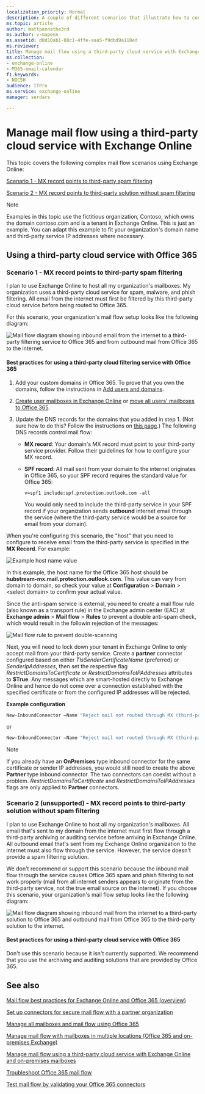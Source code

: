 ```yaml
---
localization_priority: Normal
description: A couple of different scenarios that illustrate how to configure Exchange Online mail flow through a third-party cloud service.
ms.topic: article
author: mattpennathe3rd
ms.author: v-mapenn
ms.assetid: d0d10ab1-08c1-4ffe-aaa5-f9dbd9a118ed
ms.reviewer: 
title: Manage mail flow using a third-party cloud service with Exchange Online
ms.collection: 
- exchange-online
- M365-email-calendar
f1.keywords:
- NOCSH
audience: ITPro
ms.service: exchange-online
manager: serdars

---
```


# Manage mail flow using a third-party cloud service with Exchange Online

This topic covers the following complex mail flow scenarios using Exchange Online:

[Scenario 1 - MX record points to third-party spam filtering](#scenario-1---mx-record-points-to-third-party-spam-filtering)

[Scenario 2 - MX record points to third-party solution without spam filtering](#scenario-2-unsupported---mx-record-points-to-third-party-solution-without-spam-filtering)

> [!NOTE]
> Examples in this topic use the fictitious organization, Contoso, which owns the domain contoso.com and is a tenant in Exchange Online. This is just an example. You can adapt this example to fit your organization's domain name and third-party service IP addresses where necessary.

## Using a third-party cloud service with Office 365

### Scenario 1 - MX record points to third-party spam filtering

I plan to use Exchange Online to host all my organization's mailboxes. My organization uses a third-party cloud service for spam, malware, and phish filtering. All email from the internet must first be filtered by this third-party cloud service before being routed to Office 365.

For this scenario, your organization's mail flow setup looks like the following diagram:

![Mail flow diagram showing inbound email from the internet to a third-party filtering service to Office 365 and from outbound mail from Office 365 to the internet.](../media/a8ee0cd5-6a4c-4e57-9030-0f233def25f3v2.png)

#### Best practices for using a third-party cloud filtering service with Office 365

1. Add your custom domains in Office 365. To prove that you own the domains, follow the instructions in [Add users and domains](https://go.microsoft.com/fwlink/p/?LinkId=708999).

2. [Create user mailboxes in Exchange Online](../recipients-in-exchange-online/create-user-mailboxes.md) or [move all users' mailboxes to Office 365](https://go.microsoft.com/fwlink/p/?LinkId=524030).

3. Update the DNS records for the domains that you added in step 1. (Not sure how to do this? Follow the instructions on [this page](https://go.microsoft.com/fwlink/p/?LinkID=534835).) The following DNS records control mail flow:

   - **MX record**: Your domain's MX record must point to your third-party service provider. Follow their guidelines for how to configure your MX record.

   - **SPF record**: All mail sent from your domain to the internet originates in Office 365, so your SPF record requires the standard value for Office 365:

     ```
     v=spf1 include:spf.protection.outlook.com -all
     ```

     You would only need to include the third-party service in your SPF record if your organization sends **outbound** internet email through the service (where the third-party service would be a source for email from your domain).

When you're configuring this scenario, the "host" that you need to configure to receive email from the third-party service is specified in the **MX Record**. For example:

![Example host name value](../media/ThirdPartyHostconfig.png)

In this example, the host name for the Office 365 host should be **hubstream-mx.mail.protection.outlook.com**. This value can vary from domain to domain, so check your value at **Configuration** \> **Domain** \> \<select domain\> to confirm your actual value.

Since the anti-spam service is external, you need to create a mail flow rule (also known as a transport rule) in the Exchange admin center (EAC) at **Exchange admin** \> **Mail flow** \> **Rules** to prevent a double anti-spam check, which would result in the followin rejection of the messages:

![Mail flow rule to prevent double-scanning](../media/TransportRuleFor3rdParty.png)

Next, you will need to lock down your tenant in Exchange Online to only accept mail from your third-party service.
Create a **partner** connector configured based on either *TlsSenderCertificateName* (preferred) or *SenderIpAddresses*, then set the respective flag *RestrictDomainsToCertificate* or *RestrictDomainsToIPAddresses* attributes to **$True**. Any messages which are smart-hosted directly to Exchange Online and hence do not come over a connection established with the specified certificate or from the configured IP addresses will be rejected. 

**Example configuration**
```powershell
New-InboundConnector –Name "Reject mail not routed through MX (third-party service name)" -ConnectorType Partner -SenderDomains * -RestrictDomainsToCertificate $true -TlsSenderCertificateName *.contoso.com -RequireTls $true
```
or

```powershell
New-InboundConnector –Name "Reject mail not routed through MX (third-party service name)" -ConnectorType Partner -SenderDomains * -RestrictDomainsToIPAddresses $true -SenderIpAddresses <#static list of on-premises IPs or IP ranges of the third-party service>
```

> [!NOTE]
> If you already have an **OnPremises** type inbound connector for the same certificate or sender IP addresses, you would still need to create the above **Partner** type inbound connector. The two connectors can coexist without a problem. *RestrictDomainsToCertificate* and *RestrictDomainsToIPAddresses* flags are only applied to **Partner** connectors.


### Scenario 2 (unsupported) - MX record points to third-party solution without spam filtering

I plan to use Exchange Online to host all my organization's mailboxes. All email that's sent to my domain from the internet must first flow through a third-party archiving or auditing service before arriving in Exchange Online. All outbound email that's sent from my Exchange Online organization to the internet must also flow through the service. However, the service doesn't provide a spam filtering solution.

We don't recommend or support this scenario because the inbound mail flow through the service causes Office 365 spam and phish filtering to not work properly (mail from all internet senders appears to originate from the third-party service, not the true email source on the internet). If you choose this scenario, your organization's mail flow setup looks like the following diagram:

![Mail flow diagram showing inbound mail from the internet to a third-party solution to Office 365 and outbound mail from Office 365 to the third-party solution to the internet.](../media/05300b2e-1223-4eb2-87df-b3370fac9f91.png)

#### Best practices for using a third-party cloud service with Office 365

Don't use this scenario because it isn't currently supported. We recommend that you use the archiving and auditing solutions that are provided by Office 365.

## See also

[Mail flow best practices for Exchange Online and Office 365 (overview)](mail-flow-best-practices.md)

[Set up connectors for secure mail flow with a partner organization](use-connectors-to-configure-mail-flow/set-up-connectors-for-secure-mail-flow-with-a-partner.md)

[Manage all mailboxes and mail flow using Office 365](manage-mailboxes-with-office-365.md)

[Manage mail flow with mailboxes in multiple locations (Office 365 and on-premises Exchange)](manage-mail-flow-for-multiple-locations.md)

[Manage mail flow using a third-party cloud service with Exchange Online and on-premises mailboxes](manage-mail-flow-on-office-365-and-on-prem.md)

[Troubleshoot Office 365 mail flow](troubleshoot-mail-flow.md)

[Test mail flow by validating your Office 365 connectors](test-mail-flow.md)
